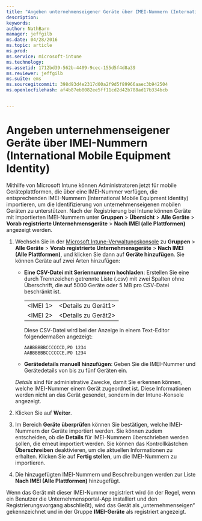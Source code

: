 ```yaml
---
title: "Angeben unternehmenseigener Geräte über IMEI-Nummern (International Mobile Equipment Identity) | Microsoft Intune"
description: 
keywords: 
author: NathBarn
manager: jeffgilb
ms.date: 04/28/2016
ms.topic: article
ms.prod: 
ms.service: microsoft-intune
ms.technology: 
ms.assetid: 1712bd39-562b-4409-9cec-155d5f4d8a39
ms.reviewer: jeffgilb
ms.suite: ems
ms.sourcegitcommit: 398d93d4e2317d00a2f9d5f89966aaec3b942504
ms.openlocfilehash: af4b87eb8082ee5ff11cd2d42b788ad17b334bcb


---
```


# Angeben unternehmenseigener Geräte über IMEI-Nummern (International Mobile Equipment Identity)
Mithilfe von Microsoft Intune können Administratoren jetzt für mobile Geräteplattformen, die über eine IMEI-Nummer verfügen, die entsprechenden IMEI-Nummern (International Mobile Equipment Identity) importieren, um die Identifizierung von unternehmenseigenen mobilen Geräten zu unterstützen. Nach der Registrierung bei Intune können Geräte mit importierten IMEI-Nummern unter **Gruppen** > **Übersicht** > **Alle Geräte** > **Vorab registrierte Unternehmensgeräte** > **Nach IMEI (alle Plattformen)** angezeigt werden.

1. Wechseln Sie in der [Microsoft Intune-Verwaltungskonsole](http://manage.microsoft.com) zu **Gruppen** &gt; **Alle Geräte** &gt; **Vorab registrierte Unternehmensgeräte** &gt; **Nach IMEI (Alle Plattformen)**, und klicken Sie dann auf **Geräte hinzufügen**. Sie können Geräte auf zwei Arten hinzufügen:

    -   **Eine CSV-Datei mit Seriennummern hochladen**: Erstellen Sie eine durch Trennzeichen getrennte Liste (.csv) mit zwei Spalten ohne Überschrift, die auf 5000 Geräte oder 5 MB pro CSV-Datei beschränkt ist.

        |||
        |-|-|
        |&lt;IMEI 1&gt;|&lt;Details zu Gerät1&gt;|
        |&lt;IMEI 2&gt;|&lt;Details zu Gerät2&gt;|
        Diese CSV-Datei wird bei der Anzeige in einem Text-Editor folgendermaßen angezeigt:

        ```
        AABBBBBBCCCCCCD,PO 1234
        AABBBBBBCCCCCCE,PO 1234
        ```

    -   **Gerätedetails manuell hinzufügen**: Geben Sie die IMEI-Nummer und Gerätedetails von bis zu fünf Geräten ein.

   *Details* sind für administrative Zwecke, damit Sie erkennen können, welche IMEI-Nummer einem Gerät zugeordnet ist. Diese Informationen werden nicht an das Gerät gesendet, sondern in der Intune-Konsole angezeigt.

2.   Klicken Sie auf **Weiter**.
3.  Im Bereich **Geräte überprüfen** können Sie bestätigen, welche IMEI-Nummern der Geräte importiert werden. Sie können zudem entscheiden, ob die **Details** für IMEI-Nummern überschrieben werden sollen, die erneut importiert werden. Sie können das Kontrollkästchen **Überschreiben** deaktivieren, um die aktuellen Informationen zu erhalten. Klicken Sie auf **Fertig stellen**, um die IMEI-Nummern zu importieren.
4.  Die hinzugefügten IMEI-Nummern und Beschreibungen werden zur Liste **Nach IMEI (Alle Plattformen)** hinzugefügt.

Wenn das Gerät mit dieser IMEI-Nummer registriert wird (in der Regel, wenn ein Benutzer die Unternehmensportal-App installiert und den Registrierungsvorgang abschließt), wird das Gerät als „unternehmenseigen“ gekennzeichnet und in der Gruppe **IMEI-Geräte** als registriert angezeigt.



<!--HONumber=Jul16_HO1-->


